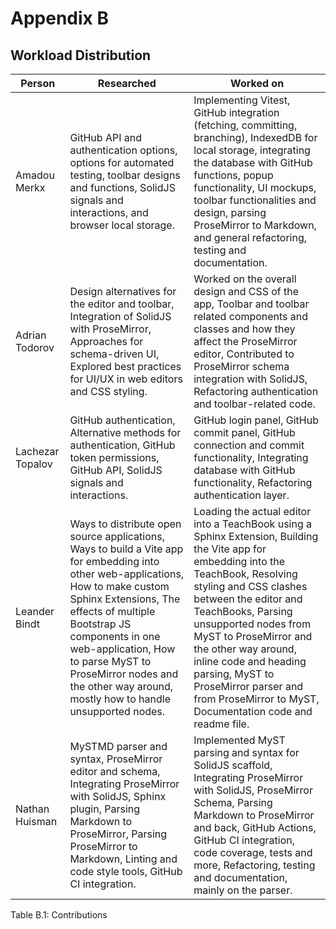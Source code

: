 # Appendix B

## Workload Distribution


| Person            | Researched                                                                                                       | Worked on                                                                                                                                                                                                                                         |
|-------------------|------------------------------------------------------------------------------------------------------------------|----------------------------------------------------------------------------------------------------------------------------------------------------------------------------------------------------------------------------------------------------|
| Amadou Merkx      | GitHub API and authentication options, options for automated testing, toolbar designs and functions, SolidJS signals and interactions, and browser local storage. | Implementing Vitest, GitHub integration (fetching, committing, branching), IndexedDB for local storage, integrating the database with GitHub functions, popup functionality, UI mockups, toolbar functionalities and design, parsing ProseMirror to Markdown, and general refactoring, testing and documentation. |
| Adrian Todorov    | Design alternatives for the editor and toolbar, Integration of SolidJS with ProseMirror, Approaches for schema-driven UI, Explored best practices for UI/UX in web editors and CSS styling. | Worked on the overall design and CSS of the app, Toolbar and toolbar related components and classes and how they affect the ProseMirror editor, Contributed to ProseMirror schema integration with SolidJS, Refactoring authentication and toolbar-related code. |
| Lachezar Topalov  | GitHub authentication, Alternative methods for authentication, GitHub token permissions, GitHub API, SolidJS signals and interactions. | GitHub login panel, GitHub commit panel, GitHub connection and commit functionality, Integrating database with GitHub functionality, Refactoring authentication layer. |
| Leander Bindt     | Ways to distribute open source applications, Ways to build a Vite app for embedding into other web-applications, How to make custom Sphinx Extensions, The effects of multiple Bootstrap JS components in one web-application, How to parse MyST to ProseMirror nodes and the other way around, mostly how to handle unsupported nodes. | Loading the actual editor into a TeachBook using a Sphinx Extension, Building the Vite app for embedding into the TeachBook, Resolving styling and CSS clashes between the editor and TeachBooks, Parsing unsupported nodes from MyST to ProseMirror and the other way around, inline code and heading parsing, MyST to ProseMirror parser and from ProseMirror to MyST, Documentation code and readme file. |
| Nathan Huisman    | MySTMD parser and syntax, ProseMirror editor and schema, Integrating ProseMirror with SolidJS, Sphinx plugin, Parsing Markdown to ProseMirror, Parsing ProseMirror to Markdown, Linting and code style tools, GitHub CI integration. | Implemented MyST parsing and syntax for SolidJS scaffold, Integrating ProseMirror with SolidJS, ProseMirror Schema, Parsing Markdown to ProseMirror and back, GitHub Actions, GitHub CI integration, code coverage, tests and more, Refactoring, testing and documentation, mainly on the parser. |

Table B.1: Contributions
